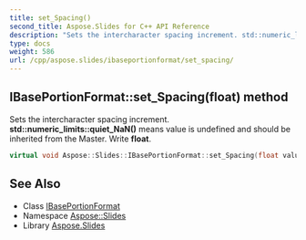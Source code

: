 ```yaml
---
title: set_Spacing()
second_title: Aspose.Slides for C++ API Reference
description: "Sets the intercharacter spacing increment. std::numeric_limits<float>::quiet_NaN() means value is undefined and should be inherited from the Master. Write float."
type: docs
weight: 586
url: /cpp/aspose.slides/ibaseportionformat/set_spacing/
---
```

## IBasePortionFormat::set_Spacing(float) method


Sets the intercharacter spacing increment. **std::numeric_limits<float>::quiet_NaN()** means value is undefined and should be inherited from the Master. Write **float**.

```cpp
virtual void Aspose::Slides::IBasePortionFormat::set_Spacing(float value)=0
```

## See Also

* Class [IBasePortionFormat](./)
* Namespace [Aspose::Slides](../)
* Library [Aspose.Slides](../../)